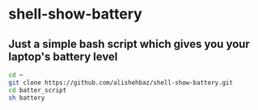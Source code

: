 # shell-show-battery

## Just a simple bash script which gives you your laptop's battery level

```bash
cd ~
git clone https://github.com/alishehbaz/shell-show-battery.git
cd batter_script
sh battery
```
